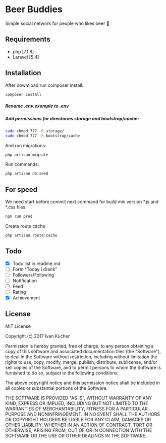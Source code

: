 # Beer Buddies

Simple social network for people who likes beer :beers:

## Requirements

- php [7.1.8]
- Laravel [5.4]

## Installation

After dowmload run composer install:
```sh
composer install
```

##### Rename .env.example to .env
##### Add permissions for directories storage and bootstrap/cache:
```sh
sudo chmod 777 -R storage/
sudo chmod 777 -R bootstrap/cache
```
And run migrations:
```sh
php artisan migrate
```

Run commands:
```sh
php artisan db:seed

```

## For speed

We need start before commit next command for build min version *.js and *.css files. 
```sh
npm run prod
```

Create route cache
```sh
php artisan route:cache
```

## Todo
- [x] Todo list in readme.md
- [ ] Form "Today I drank"
- [ ] Followers/Following
- [ ] Notification
- [ ] Feed
- [ ] Rating
- [x] Achievement

## License

MIT License

Copyright (c) 2017 Ivan Kucher

Permission is hereby granted, free of charge, to any person obtaining a copy
of this software and associated documentation files (the "Software"), to deal
in the Software without restriction, including without limitation the rights
to use, copy, modify, merge, publish, distribute, sublicense, and/or sell
copies of the Software, and to permit persons to whom the Software is
furnished to do so, subject to the following conditions:

The above copyright notice and this permission notice shall be included in all
copies or substantial portions of the Software.

THE SOFTWARE IS PROVIDED "AS IS", WITHOUT WARRANTY OF ANY KIND, EXPRESS OR
IMPLIED, INCLUDING BUT NOT LIMITED TO THE WARRANTIES OF MERCHANTABILITY,
FITNESS FOR A PARTICULAR PURPOSE AND NONINFRINGEMENT. IN NO EVENT SHALL THE
AUTHORS OR COPYRIGHT HOLDERS BE LIABLE FOR ANY CLAIM, DAMAGES OR OTHER
LIABILITY, WHETHER IN AN ACTION OF CONTRACT, TORT OR OTHERWISE, ARISING FROM,
OUT OF OR IN CONNECTION WITH THE SOFTWARE OR THE USE OR OTHER DEALINGS IN THE
SOFTWARE.
